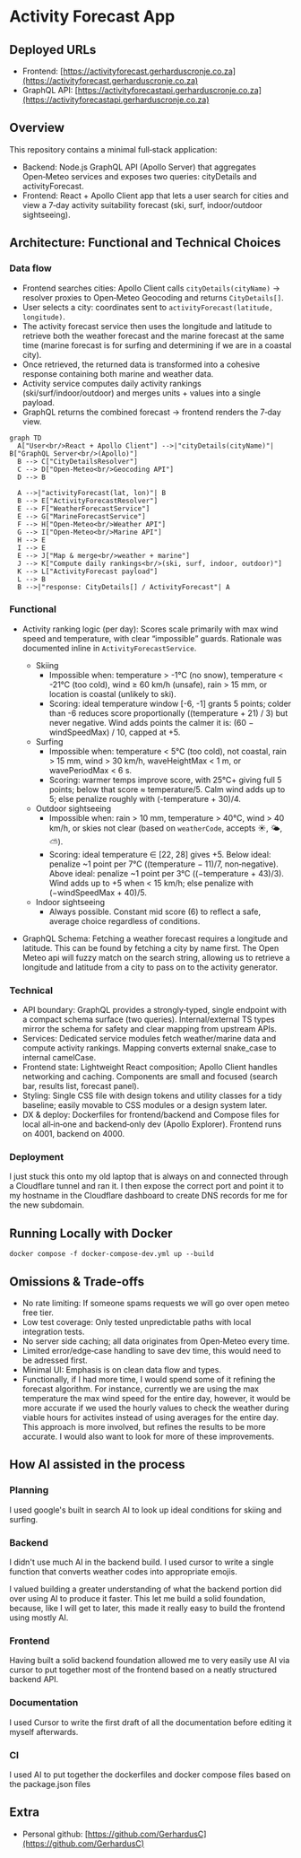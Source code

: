 # Activity Forecast App

## Deployed URLs
- Frontend: [https://activityforecast.gerharduscronje.co.za](https://activityforecast.gerharduscronje.co.za)
- GraphQL API: [https://activityforecastapi.gerharduscronje.co.za](https://activityforecastapi.gerharduscronje.co.za)

## Overview
This repository contains a minimal full‑stack application:
- Backend: Node.js GraphQL API (Apollo Server) that aggregates Open‑Meteo services and exposes two queries: cityDetails and activityForecast.
- Frontend: React + Apollo Client app that lets a user search for cities and view a 7‑day activity suitability forecast (ski, surf, indoor/outdoor sightseeing).

## Architecture: Functional and Technical Choices

### Data flow

- Frontend searches cities: Apollo Client calls `cityDetails(cityName)` → resolver proxies to Open‑Meteo Geocoding and returns `CityDetails[]`.
- User selects a city: coordinates sent to `activityForecast(latitude, longitude)`.
- The activity forecast service then uses the longitude and latitude to retrieve both the weather forecast and the marine forecast at the same time (marine forecast is for surfing and determining if we are in a coastal city).
- Once retrieved, the returned data is transformed into a cohesive response containing both marine and weather data.
- Activity service computes daily activity rankings (ski/surf/indoor/outdoor) and merges units + values into a single payload.
- GraphQL returns the combined forecast → frontend renders the 7‑day view.

```mermaid
graph TD
  A["User<br/>React + Apollo Client"] -->|"cityDetails(cityName)"| B["GraphQL Server<br/>(Apollo)"]
  B --> C["CityDetailsResolver"]
  C --> D["Open-Meteo<br/>Geocoding API"]
  D --> B

  A -->|"activityForecast(lat, lon)"| B
  B --> E["ActivityForecastResolver"]
  E --> F["WeatherForecastService"]
  E --> G["MarineForecastService"]
  F --> H["Open-Meteo<br/>Weather API"]
  G --> I["Open-Meteo<br/>Marine API"]
  H --> E
  I --> E
  E --> J["Map & merge<br/>weather + marine"]
  J --> K["Compute daily rankings<br/>(ski, surf, indoor, outdoor)"]
  K --> L["ActivityForecast payload"]
  L --> B
  B -->|"response: CityDetails[] / ActivityForecast"| A
```

### Functional
- Activity ranking logic (per day): Scores scale primarily with max wind speed and temperature, with clear “impossible” guards. Rationale was documented inline in `ActivityForecastService`.
  - Skiing
    - Impossible when: temperature > -1°C (no snow), temperature < -21°C (too cold), wind ≥ 60 km/h (unsafe), rain > 15 mm, or location is coastal (unlikely to ski).
    - Scoring: ideal temperature window [-6, -1] grants 5 points; colder than -6 reduces score proportionally ((temperature + 21) / 3) but never negative. Wind adds points the calmer it is: (60 − windSpeedMax) / 10, capped at +5.
  - Surfing
    - Impossible when: temperature < 5°C (too cold), not coastal, rain > 15 mm, wind > 30 km/h, waveHeightMax < 1 m, or wavePeriodMax < 6 s.
    - Scoring: warmer temps improve score, with 25°C+ giving full 5 points; below that score ≈ temperature/5. Calm wind adds up to 5; else penalize roughly with (-temperature + 30)/4.
  - Outdoor sightseeing
    - Impossible when: rain > 10 mm, temperature > 40°C, wind > 40 km/h, or skies not clear (based on `weatherCode`, accepts ☀️, 🌤️, ⛅).
    - Scoring: ideal temperature ∈ [22, 28] gives +5. Below ideal: penalize ~1 point per 7°C ((temperature − 11)/7, non‑negative). Above ideal: penalize ~1 point per 3°C ((−temperature + 43)/3). Wind adds up to +5 when < 15 km/h; else penalize with (−windSpeedMax + 40)/5.
  - Indoor sightseeing
    - Always possible. Constant mid score (6) to reflect a safe, average choice regardless of conditions.

- GraphQL Schema: Fetching a weather forecast requires a longitude and latitude. This can be found by fetching a city by name first. The Open Meteo api will fuzzy match on the search string, allowing us to retrieve a longitude and latitude from a city to pass on to the activity generator.

### Technical
- API boundary: GraphQL provides a strongly‑typed, single endpoint with a compact schema surface (two queries). Internal/external TS types mirror the schema for safety and clear mapping from upstream APIs.
- Services: Dedicated service modules fetch weather/marine data and compute activity rankings. Mapping converts external snake_case to internal camelCase.
- Frontend state: Lightweight React composition; Apollo Client handles networking and caching. Components are small and focused (search bar, results list, forecast panel).
- Styling: Single CSS file with design tokens and utility classes for a tidy baseline; easily movable to CSS modules or a design system later.
- DX & deploy: Dockerfiles for frontend/backend and Compose files for local all‑in‑one and backend‑only dev (Apollo Explorer). Frontend runs on 4001, backend on 4000.

### Deployment

I just stuck this onto my old laptop that is always on and connected through a Cloudflare tunnel and ran it.
I then expose the correct port and point it to my hostname in the Cloudflare dashboard to create DNS records for me for the new subdomain.

## Running Locally with Docker

`docker compose -f docker-compose-dev.yml up --build`

## Omissions & Trade‑offs
- No rate limiting: If someone spams requests we will go over open meteo free tier.
- Low test coverage: Only tested unpredictable paths with local integration tests.
- No server side caching; all data originates from Open‑Meteo every time.
- Limited error/edge‑case handling to save dev time, this would need to be adressed first.
- Minimal UI: Emphasis is on clean data flow and types.
- Functionally, if I had more time, I would spend some of it refining the forecast algorithm. For instance, currently
we are using the max temperature the max wind speed for the entire day, however, it would be more accurate if we used the hourly
values to check the weather during viable hours for activites instead of using averages for the entire day. This approach is
more involved, but refines the results to be more accurate. I would also want to look for more of these improvements.

## How AI assisted in the process

### Planning
I used google's built in search AI to look up ideal conditions for skiing and surfing.

### Backend
I didn't use much AI in the backend build. I used cursor to write a single function that converts weather codes into appropriate emojis.

I valued building a greater understanding of what the backend portion did over using AI to produce it faster. This let me build a solid foundation, because, like I will get to later, this made it really easy to build the frontend using mostly AI.

### Frontend
Having built a solid backend foundation allowed me to very easily use AI via cursor to put together most of the frontend based on a neatly structured backend API.

### Documentation
I used Cursor to write the first draft of all the documentation before editing it myself afterwards.

### CI
I used AI to put together the dockerfiles and docker compose files based on the package.json files

## Extra
- Personal github: [https://github.com/GerhardusC](https://github.com/GerhardusC)
